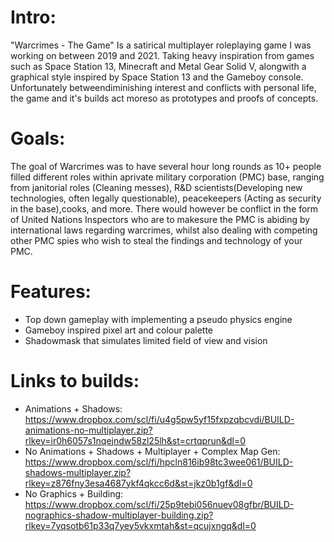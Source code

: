 # Intro:
 "Warcrimes - The Game" Is a satirical multiplayer roleplaying game I was working on between 2019 and 2021. Taking heavy inspiration from games such as Space Station 13, Minecraft and Metal Gear Solid V, alongwith a graphical style inspired by Space Station 13 and the Gameboy console. Unfortunately betweendiminishing interest and conflicts with personal life, the game and it's builds act moreso as prototypes and proofs of concepts.
# Goals:
 The goal of Warcrimes was to have several hour long rounds as 10+ people filled different roles within aprivate military corporation (PMC) base, ranging from janitorial roles (Cleaning messes), R&D scientists(Developing new technologies, often legally questionable), peacekeepers (Acting as security in the base),cooks, and more. There would however be conflict in the form of United Nations Inspectors who are to makesure the PMC is abiding by international laws regarding warcrimes, whilst also dealing with competing other PMC spies who wish to steal the findings and technology of your PMC.
# Features:
 - Top down gameplay with implementing a pseudo physics engine
 - Gameboy inspired pixel art and colour palette
 - Shadowmask that simulates limited field of view and vision

# Links to builds:
 - Animations + Shadows: https://www.dropbox.com/scl/fi/u4g5pw5yf15fxpzqbcvdi/BUILD-animations-no-multiplayer.zip?rlkey=ir0h6057s1nqejndw58zl25lh&st=crtqprun&dl=0
 - No Animations + Shadows + Multiplayer + Complex Map Gen: https://www.dropbox.com/scl/fi/hpcln816ib98tc3wee061/BUILD-shadows-multiplayer.zip?rlkey=z876fny3esa4687ykf4qkcc6d&st=jkz0b1gf&dl=0
 - No Graphics + Building: https://www.dropbox.com/scl/fi/25p9tebi056nuev08gfbr/BUILD-nographics-shadow-multiplayer-building.zip?rlkey=7yqsotb61p33q7yey5vkxmtah&st=qcujxngq&dl=0
